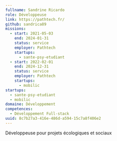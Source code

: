 ```yaml
---
fullname: Sandrine Ricardo
role: Développeuse
link: https://pathtech.fr/
github: sandrica89
missions:
  - start: 2021-05-03
    end: 2024-01-31
    status: service
    employer: Pathtech
    startups:
      - sante-psy-etudiant
  - start: 2022-02-01
    end: 2024-12-31
    status: service
    employer: Pathtech
    startups:
      - mobilic
startups:
  - sante-psy-etudiant
  - mobilic
domaine: Développement
competences:
  - Développement Full-stack
uuid: 8c7b27a3-416e-486d-a594-15c7a8f406e2
---
```

Développeuse pour projets écologiques et sociaux